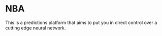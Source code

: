# NBA
This is a predictions platform that aims to put you in direct control over a cutting edge neural network.
